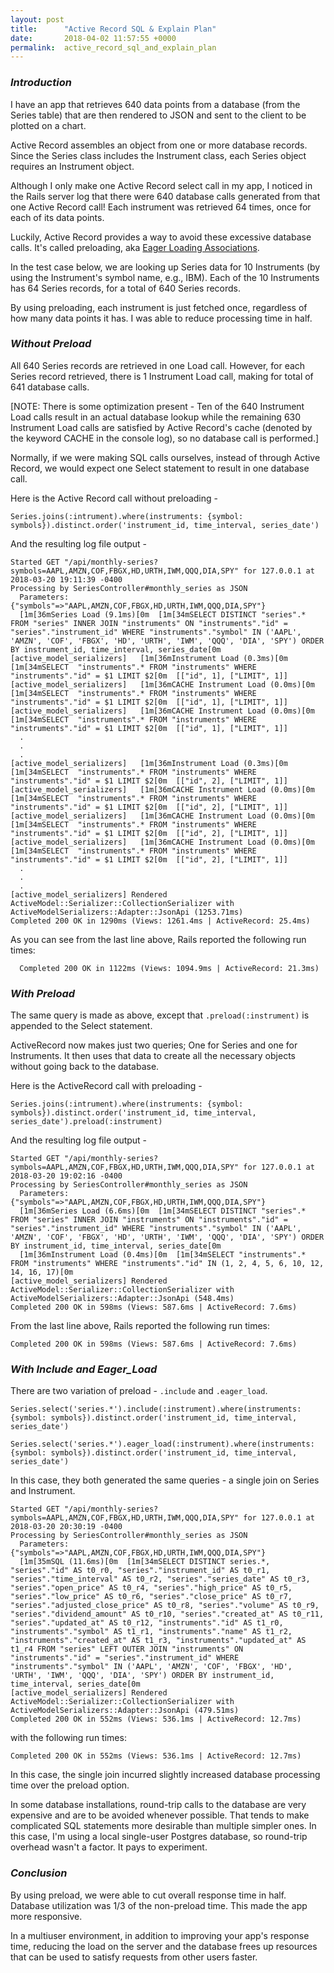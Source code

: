 ```yaml
---
layout: post
title:      "Active Record SQL & Explain Plan"
date:       2018-04-02 11:57:55 +0000
permalink:  active_record_sql_and_explain_plan
---
```



### *Introduction*
I have an app that retrieves 640 data points from a database (from the Series table) that are then rendered to JSON and sent to the client to be plotted on a chart.

Active Record assembles an object from one or more database records.
Since the Series class includes the Instrument class, each Series object requires an Instrument object.

Although I only make one Active Record select call in my app, I noticed in the Rails server log that there were 640 database calls generated from that one Active Record call!
Each instrument was retrieved 64 times, once for each of its data points.

Luckily, Active Record provides a way to avoid these excessive database calls.
It's called preloading, aka [Eager Loading Associations](http://guides.rubyonrails.org/active_record_querying.html#eager-loading-associations).

In the test case below, we are looking up Series data for 10 Instruments (by using the Instrument's symbol name, e.g., IBM).
Each of the 10 Instruments has 64 Series records, for a total of 640 Series records.

By using preloading, each instrument is just fetched once, regardless of how many data points it has.
I was able to reduce processing time in half.

### *Without Preload*
All 640 Series records are retrieved in one Load call.
However, for each Series record retrieved, there is 1 Instrument Load call, making for total of 641 database calls.

[NOTE: There is some optimization present -
Ten of the 640 Instrument Load calls result in an actual database lookup while the remaining 630 Instrument Load calls are satisfied by Active Record's cache (denoted by the keyword CACHE in the console log), so no database call is performed.]

Normally, if we were making SQL calls ourselves, instead of through Active Record, we would expect one Select statement to result in one database call.

Here is the Active Record call without preloading -

```
Series.joins(:intrument).where(instruments: {symbol: symbols}).distinct.order('instrument_id, time_interval, series_date')
```

And the resulting log file output -

```
Started GET "/api/monthly-series?symbols=AAPL,AMZN,COF,FBGX,HD,URTH,IWM,QQQ,DIA,SPY" for 127.0.0.1 at 2018-03-20 19:11:39 -0400
Processing by SeriesController#monthly_series as JSON
  Parameters: {"symbols"=>"AAPL,AMZN,COF,FBGX,HD,URTH,IWM,QQQ,DIA,SPY"}
  [1m[36mSeries Load (9.1ms)[0m  [1m[34mSELECT DISTINCT "series".* FROM "series" INNER JOIN "instruments" ON "instruments"."id" = "series"."instrument_id" WHERE "instruments"."symbol" IN ('AAPL', 'AMZN', 'COF', 'FBGX', 'HD', 'URTH', 'IWM', 'QQQ', 'DIA', 'SPY') ORDER BY instrument_id, time_interval, series_date[0m
[active_model_serializers]   [1m[36mInstrument Load (0.3ms)[0m  [1m[34mSELECT  "instruments".* FROM "instruments" WHERE "instruments"."id" = $1 LIMIT $2[0m  [["id", 1], ["LIMIT", 1]]
[active_model_serializers]   [1m[36mCACHE Instrument Load (0.0ms)[0m  [1m[34mSELECT  "instruments".* FROM "instruments" WHERE "instruments"."id" = $1 LIMIT $2[0m  [["id", 1], ["LIMIT", 1]]
[active_model_serializers]   [1m[36mCACHE Instrument Load (0.0ms)[0m  [1m[34mSELECT  "instruments".* FROM "instruments" WHERE "instruments"."id" = $1 LIMIT $2[0m  [["id", 1], ["LIMIT", 1]]
  .
  .
  .
[active_model_serializers]   [1m[36mInstrument Load (0.3ms)[0m  [1m[34mSELECT  "instruments".* FROM "instruments" WHERE "instruments"."id" = $1 LIMIT $2[0m  [["id", 2], ["LIMIT", 1]]
[active_model_serializers]   [1m[36mCACHE Instrument Load (0.0ms)[0m  [1m[34mSELECT  "instruments".* FROM "instruments" WHERE "instruments"."id" = $1 LIMIT $2[0m  [["id", 2], ["LIMIT", 1]]
[active_model_serializers]   [1m[36mCACHE Instrument Load (0.0ms)[0m  [1m[34mSELECT  "instruments".* FROM "instruments" WHERE "instruments"."id" = $1 LIMIT $2[0m  [["id", 2], ["LIMIT", 1]]
[active_model_serializers]   [1m[36mCACHE Instrument Load (0.0ms)[0m  [1m[34mSELECT  "instruments".* FROM "instruments" WHERE "instruments"."id" = $1 LIMIT $2[0m  [["id", 2], ["LIMIT", 1]]
  .
  .
  .
[active_model_serializers] Rendered ActiveModel::Serializer::CollectionSerializer with ActiveModelSerializers::Adapter::JsonApi (1253.71ms)
Completed 200 OK in 1290ms (Views: 1261.4ms | ActiveRecord: 25.4ms)
```

As you can see from the last line above, Rails reported the following run times:
```
  Completed 200 OK in 1122ms (Views: 1094.9ms | ActiveRecord: 21.3ms)
```
### *With Preload*
The same query is made as above, except that ```.preload(:instrument)``` is appended to the Select statement.

ActiveRecord now makes just two queries; One for Series and one for Instruments.
It then uses that data to create all the necessary objects without going back to the database.

Here is the ActiveRecord call with preloading -

```
Series.joins(:intrument).where(instruments: {symbol: symbols}).distinct.order('instrument_id, time_interval, series_date').preload(:instrument)
```

And the resulting log file output -

```
Started GET "/api/monthly-series?symbols=AAPL,AMZN,COF,FBGX,HD,URTH,IWM,QQQ,DIA,SPY" for 127.0.0.1 at 2018-03-20 19:02:16 -0400
Processing by SeriesController#monthly_series as JSON
  Parameters: {"symbols"=>"AAPL,AMZN,COF,FBGX,HD,URTH,IWM,QQQ,DIA,SPY"}
  [1m[36mSeries Load (6.6ms)[0m  [1m[34mSELECT DISTINCT "series".* FROM "series" INNER JOIN "instruments" ON "instruments"."id" = "series"."instrument_id" WHERE "instruments"."symbol" IN ('AAPL', 'AMZN', 'COF', 'FBGX', 'HD', 'URTH', 'IWM', 'QQQ', 'DIA', 'SPY') ORDER BY instrument_id, time_interval, series_date[0m
  [1m[36mInstrument Load (0.4ms)[0m  [1m[34mSELECT "instruments".* FROM "instruments" WHERE "instruments"."id" IN (1, 2, 4, 5, 6, 10, 12, 14, 16, 17)[0m
[active_model_serializers] Rendered ActiveModel::Serializer::CollectionSerializer with ActiveModelSerializers::Adapter::JsonApi (548.4ms)
Completed 200 OK in 598ms (Views: 587.6ms | ActiveRecord: 7.6ms)
```
From the last line above, Rails reported the following run times:
```
Completed 200 OK in 598ms (Views: 587.6ms | ActiveRecord: 7.6ms)
```
### *With Include and Eager_Load*
There are two variation of preload - ```.include``` and ```.eager_load```.
```
Series.select('series.*').include(:instrument).where(instruments: {symbol: symbols}).distinct.order('instrument_id, time_interval, series_date')

Series.select('series.*').eager_load(:instrument).where(instruments: {symbol: symbols}).distinct.order('instrument_id, time_interval, series_date')
```
In this case, they both generated the same queries - a single join on Series and Instrument.
```
Started GET "/api/monthly-series?symbols=AAPL,AMZN,COF,FBGX,HD,URTH,IWM,QQQ,DIA,SPY" for 127.0.0.1 at 2018-03-20 20:30:19 -0400
Processing by SeriesController#monthly_series as JSON
  Parameters: {"symbols"=>"AAPL,AMZN,COF,FBGX,HD,URTH,IWM,QQQ,DIA,SPY"}
  [1m[35mSQL (11.6ms)[0m  [1m[34mSELECT DISTINCT series.*, "series"."id" AS t0_r0, "series"."instrument_id" AS t0_r1, "series"."time_interval" AS t0_r2, "series"."series_date" AS t0_r3, "series"."open_price" AS t0_r4, "series"."high_price" AS t0_r5, "series"."low_price" AS t0_r6, "series"."close_price" AS t0_r7, "series"."adjusted_close_price" AS t0_r8, "series"."volume" AS t0_r9, "series"."dividend_amount" AS t0_r10, "series"."created_at" AS t0_r11, "series"."updated_at" AS t0_r12, "instruments"."id" AS t1_r0, "instruments"."symbol" AS t1_r1, "instruments"."name" AS t1_r2, "instruments"."created_at" AS t1_r3, "instruments"."updated_at" AS t1_r4 FROM "series" LEFT OUTER JOIN "instruments" ON "instruments"."id" = "series"."instrument_id" WHERE "instruments"."symbol" IN ('AAPL', 'AMZN', 'COF', 'FBGX', 'HD', 'URTH', 'IWM', 'QQQ', 'DIA', 'SPY') ORDER BY instrument_id, time_interval, series_date[0m
[active_model_serializers] Rendered ActiveModel::Serializer::CollectionSerializer with ActiveModelSerializers::Adapter::JsonApi (479.51ms)
Completed 200 OK in 552ms (Views: 536.1ms | ActiveRecord: 12.7ms)
```
with the following run times:
```
Completed 200 OK in 552ms (Views: 536.1ms | ActiveRecord: 12.7ms)
```

In this case, the single join incurred slightly increased database processing time over the preload option.

In some database installations, round-trip calls to the database are very expensive and are to be avoided whenever possible. That tends to make complicated SQL statements more desirable than multiple simpler ones.
In this case, I'm using a local single-user Postgres database, so round-trip overhead wasn't a factor.
It pays to experiment.

### ***Conclusion***
By using preload, we were able to cut overall response time in half.
Database utilization was 1/3 of the non-preload time.
This made the app more responsive.

In a multiuser environment, in addition to improving your app's response time, reducing the load on the server and the database frees up resources that can be used to satisfy requests from other users faster.

